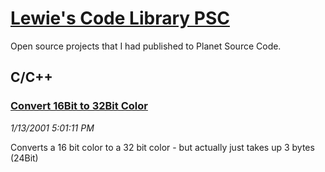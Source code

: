 # [Lewie's Code Library PSC](../README.md)

Open source projects that I had published to Planet Source Code.

## C/C++

### [Convert 16Bit to 32Bit Color](./Convert16Bitto32BitColor)

*1/13/2001 5:01:11 PM*

Converts a 16 bit color to a 32 bit color - but actually just takes up 3 bytes (24Bit)


